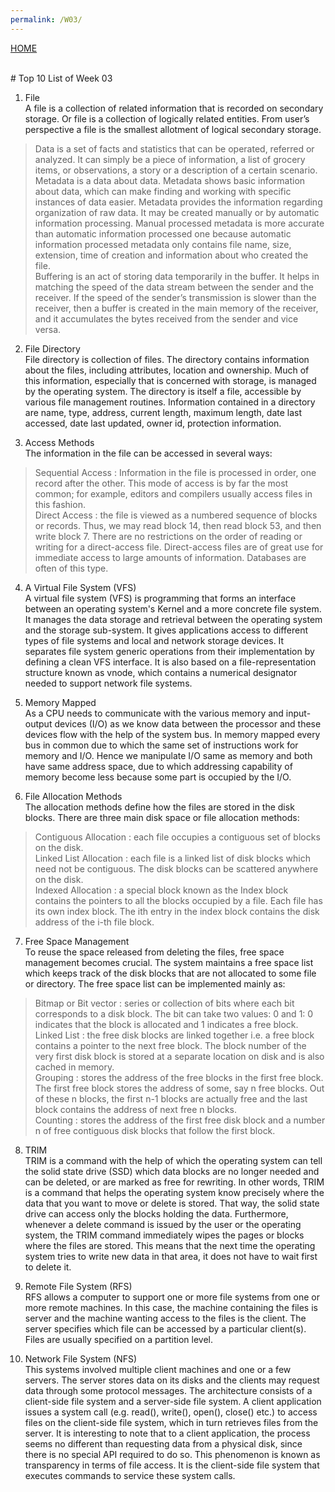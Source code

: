 ```yaml
---
permalink: /W03/
---
```

[HOME](../)

<br>
# Top 10 List of Week 03

1. File<br>
A file is a collection of related information that is recorded on secondary storage. Or file is a collection of logically related entities. From user’s perspective a file is the smallest allotment of logical secondary storage.<br>
> Data is a set of facts and statistics that can be operated, referred or analyzed. It can simply be a piece of information, a list of grocery items, or observations, a story or a description of a certain scenario.<br>
> Metadata is a data about data. Metadata shows basic information about data, which can make finding and working with specific instances of data easier. Metadata provides the information regarding organization of raw data. It may be created manually or by automatic information processing. Manual processed metadata is more accurate than automatic information processed one because automatic information processed metadata only contains file name, size, extension, time of creation and information about who created the file.<br>
> Buffering is an act of storing data temporarily in the buffer. It helps in matching the speed of the data stream between the sender and the receiver. If the speed of the sender’s transmission is slower than the receiver, then a buffer is created in the main memory of the receiver, and it accumulates the bytes received from the sender and vice versa.<br>

2. File Directory<br>
File directory is collection of files. The directory contains information about the files, including attributes, location and ownership. Much of this information, especially that is concerned with storage, is managed by the operating system. The directory is itself a file, accessible by various file management routines. Information contained in a directory are name, type, address, current length, maximum length, date last accessed, date last updated, owner id, protection information.<br>

3. Access Methods<br>
The information in the file can be accessed in several ways: <br>
> Sequential Access :  Information in the file is processed in order, one record after the other. This mode of access is by far the most common; for example, editors and compilers usually access files in this fashion.<br>
> Direct Access : the file is viewed as a numbered sequence of blocks or records. Thus, we may read block 14, then read block 53, and then write block 7. There are no restrictions on the order of reading or writing for a direct-access file. Direct-access files are of great use for immediate access to large amounts of information. Databases are often of this type.<br>

4. A Virtual File System (VFS)<br>
A virtual file system (VFS) is programming that forms an interface between an operating system's Kernel and a more concrete file system. It  manages the data storage and retrieval between the operating system and the storage sub-system. It gives applications access to different types of file systems and local and network storage devices. It separates file system generic operations from their implementation by defining a clean VFS interface. It is also based on a file-representation structure known as vnode, which contains a numerical designator needed to support network file systems. <br>

5. Memory Mapped<br>
As a CPU needs to communicate with the various memory and input-output devices (I/O) as we know data between the processor and these devices flow with the help of the system bus. In memory mapped every bus in common due to which the same set of instructions work for memory and I/O. Hence we manipulate I/O same as memory and both have same address space, due to which addressing capability of memory become less because some part is occupied by the I/O. 

6. File Allocation Methods<br>
The allocation methods define how the files are stored in the disk blocks. There are three main disk space or file allocation methods:<br>
> Contiguous Allocation : each file occupies a contiguous set of blocks on the disk.<br>
> Linked List Allocation : each file is a linked list of disk blocks which need not be contiguous. The disk blocks can be scattered anywhere on the disk.<br>
> Indexed Allocation : a special block known as the Index block contains the pointers to all the blocks occupied by a file. Each file has its own index block. The ith entry in the index block contains the disk address of the i-th file block.<br>

7. Free Space Management<br>
To reuse the space released from deleting the files, free space management becomes crucial. The system maintains a free space list which keeps track of the disk blocks that are not allocated to some file or directory. The free space list can be implemented mainly as:<br>
> Bitmap or Bit vector : series or collection of bits where each bit corresponds to a disk block. The bit can take two values: 0 and 1: 0 indicates that the block is allocated and 1 indicates a free block.<br>
> Linked List : the free disk blocks are linked together i.e. a free block contains a pointer to the next free block. The block number of the very first disk block is stored at a separate location on disk and is also cached in memory.<br>
> Grouping : stores the address of the free blocks in the first free block. The first free block stores the address of some, say n free blocks. Out of these n blocks, the first n-1 blocks are actually free and the last block contains the address of next free n blocks.<br>
> Counting : stores the address of the first free disk block and a number n of free contiguous disk blocks that follow the first block.<br>

8. TRIM <br>
TRIM is a command with the help of which the operating system can tell the solid state drive (SSD) which data blocks are no longer needed and can be deleted, or are marked as free for rewriting. In other words, TRIM is a command that helps the operating system know precisely where the data that you want to move or delete is stored. That way, the solid state drive can access only the blocks holding the data. Furthermore, whenever a delete command is issued by the user or the operating system, the TRIM command immediately wipes the pages or blocks where the files are stored. This means that the next time the operating system tries to write new data in that area, it does not have to wait first to delete it.<br>

9. Remote File System (RFS)<br>
RFS allows a computer to support one or more file systems from one or more remote machines. In this case, the machine containing the files is server and the machine wanting access to the files is the client. The server specifies which file can be accessed by a particular client(s). Files are usually specified on a partition level.<br>

10. Network File System (NFS)<br>
This systems involved multiple client machines and one or a few servers. The server stores data on its disks and the clients may request data through some protocol messages. The architecture consists of a client-side file system and a server-side file system. A client application issues a system call (e.g. read(), write(), open(), close() etc.) to access files on the client-side file system, which in turn retrieves files from the server. It is interesting to note that to a client application, the process seems no different than requesting data from a physical disk, since there is no special API required to do so. This phenomenon is known as transparency in terms of file access. It is the client-side file system that executes commands to service these system calls.<br>

